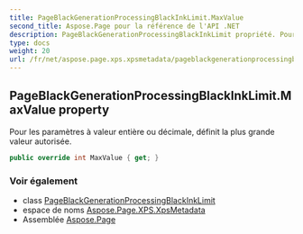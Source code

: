 ```yaml
---
title: PageBlackGenerationProcessingBlackInkLimit.MaxValue
second_title: Aspose.Page pour la référence de l'API .NET
description: PageBlackGenerationProcessingBlackInkLimit propriété. Pour les paramètres à valeur entière ou décimale définit la plus grande valeur autorisée.
type: docs
weight: 20
url: /fr/net/aspose.page.xps.xpsmetadata/pageblackgenerationprocessingblackinklimit/maxvalue/
---
```

## PageBlackGenerationProcessingBlackInkLimit.MaxValue property

Pour les paramètres à valeur entière ou décimale, définit la plus grande valeur autorisée.

```csharp
public override int MaxValue { get; }
```

### Voir également

* class [PageBlackGenerationProcessingBlackInkLimit](../)
* espace de noms [Aspose.Page.XPS.XpsMetadata](../../pageblackgenerationprocessingblackinklimit/)
* Assemblée [Aspose.Page](../../../)


